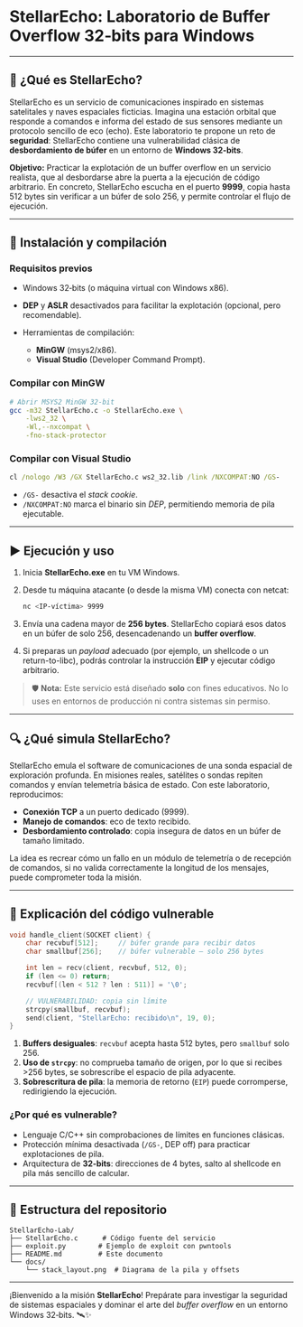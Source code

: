 # **StellarEcho: Laboratorio de Buffer Overflow 32‑bits para Windows**

---

## 🚀 ¿Qué es StellarEcho?

StellarEcho es un servicio de comunicaciones inspirado en sistemas satelitales y naves espaciales ficticias. Imagina una estación orbital que responde a comandos e informa del estado de sus sensores mediante un protocolo sencillo de eco (echo). Este laboratorio te propone un reto de **seguridad**: StellarEcho contiene una vulnerabilidad clásica de **desbordamiento de búfer** en un entorno de **Windows 32‑bits**.

**Objetivo:** Practicar la explotación de un buffer overflow en un servicio realista, que al desbordarse abre la puerta a la ejecución de código arbitrario. En concreto, StellarEcho escucha en el puerto **9999**, copia hasta 512 bytes sin verificar a un búfer de solo 256, y permite controlar el flujo de ejecución.

---

## 🔧 Instalación y compilación

### Requisitos previos

* Windows 32‑bits (o máquina virtual con Windows x86).
* **DEP** y **ASLR** desactivados para facilitar la explotación (opcional, pero recomendable).
* Herramientas de compilación:

  * **MinGW** (msys2/x86).
  * **Visual Studio** (Developer Command Prompt).

### Compilar con MinGW

```bash
# Abrir MSYS2 MinGW 32‑bit
gcc -m32 StellarEcho.c -o StellarEcho.exe \
    -lws2_32 \
    -Wl,--nxcompat \
    -fno-stack-protector
```

### Compilar con Visual Studio

```bat
cl /nologo /W3 /GX StellarEcho.c ws2_32.lib /link /NXCOMPAT:NO /GS-
```

* `/GS-` desactiva el *stack cookie*.
* `/NXCOMPAT:NO` marca el binario sin *DEP*, permitiendo memoria de pila ejecutable.

---

## ▶️ Ejecución y uso

1. Inicia **StellarEcho.exe** en tu VM Windows.
2. Desde tu máquina atacante (o desde la misma VM) conecta con netcat:

   ```bash
   nc <IP-víctima> 9999
   ```
3. Envía una cadena mayor de **256 bytes**. StellarEcho copiará esos datos en un búfer de solo 256, desencadenando un **buffer overflow**.
4. Si preparas un *payload* adecuado (por ejemplo, un shellcode o un return-to-libc), podrás controlar la instrucción **EIP** y ejecutar código arbitrario.

> 🛡️ **Nota:** Este servicio está diseñado **solo** con fines educativos. No lo uses en entornos de producción ni contra sistemas sin permiso.

---

## 🔍 ¿Qué simula StellarEcho?

StellarEcho emula el software de comunicaciones de una sonda espacial de exploración profunda. En misiones reales, satélites o sondas repiten comandos y envían telemetría básica de estado. Con este laboratorio, reproducimos:

* **Conexión TCP** a un puerto dedicado (9999).
* **Manejo de comandos**: eco de texto recibido.
* **Desbordamiento controlado**: copia insegura de datos en un búfer de tamaño limitado.

La idea es recrear cómo un fallo en un módulo de telemetría o de recepción de comandos, si no valida correctamente la longitud de los mensajes, puede comprometer toda la misión.

---

## 📖 Explicación del código vulnerable

```c
void handle_client(SOCKET client) {
    char recvbuf[512];     // búfer grande para recibir datos
    char smallbuf[256];    // búfer vulnerable — solo 256 bytes

    int len = recv(client, recvbuf, 512, 0);
    if (len <= 0) return;
    recvbuf[(len < 512 ? len : 511)] = '\0';

    // VULNERABILIDAD: copia sin límite
    strcpy(smallbuf, recvbuf);
    send(client, "StellarEcho: recibido\n", 19, 0);
}
```

1. **Buffers desiguales**: `recvbuf` acepta hasta 512 bytes, pero `smallbuf` solo 256.
2. **Uso de `strcpy`**: no comprueba tamaño de origen, por lo que si recibes >256 bytes, se sobrescribe el espacio de pila adyacente.
3. **Sobrescritura de pila**: la memoria de retorno (`EIP`) puede corromperse, redirigiendo la ejecución.

### ¿Por qué es vulnerable?

* Lenguaje C/C++ sin comprobaciones de límites en funciones clásicas.
* Protección mínima desactivada (`/GS-`, DEP off) para practicar explotaciones de pila.
* Arquitectura de **32‑bits**: direcciones de 4 bytes, salto al shellcode en pila más sencillo de calcular.

---

## 📂 Estructura del repositorio

```
StellarEcho-Lab/
├── StellarEcho.c      # Código fuente del servicio
├── exploit.py        # Ejemplo de exploit con pwntools
├── README.md         # Este documento
└── docs/
    └── stack_layout.png  # Diagrama de la pila y offsets
```

---

¡Bienvenido a la misión **StellarEcho**! Prepárate para investigar la seguridad de sistemas espaciales y dominar el arte del *buffer overflow* en un entorno Windows 32‑bits. 🛰️✨
